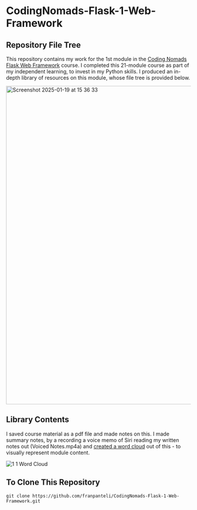 # CodingNomads-Flask-1-Web-Framework
## Repository File Tree
This repository contains my work for the 1st module in the [Coding Nomads Flask Web Framework](https://codingnomads.com/course/python-flask-web-framework) course. I completed this 21-module course as part of my independent learning, to invest in my Python skills. I produced an in-depth library of resources on this module, whose file tree is provided below. 

<img width="868" alt="Screenshot 2025-01-19 at 15 36 33" src="https://github.com/user-attachments/assets/ea0578fa-2928-4983-b19c-7213e6652e37" />

## Library Contents
I saved course material as a pdf file and made notes on this. I made summary notes, by a recording a voice memo of Siri reading my written notes out (Voiced Notes.mp4a) and [created a word cloud](https://wordart.com/create) out of this - to visually represent module content.

![1 1 Word Cloud](https://github.com/user-attachments/assets/173bc1c1-f925-4747-8751-5ade26da723d)

## To Clone This Repository
```
git clone https://github.com/franpanteli/CodingNomads-Flask-1-Web-Framework.git
```

